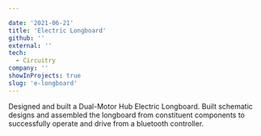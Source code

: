 ```yaml
---

date: '2021-06-21'
title: 'Electric Longboard'
github: ''
external: ''
tech:
  - Circuitry
company: ''
showInProjects: true
slug: 'e-longboard'
---
```


Designed and built a Dual-Motor Hub Electric Longboard.
Built schematic designs and assembled the longboard from constituent components to successfully operate and drive from a bluetooth controller.
